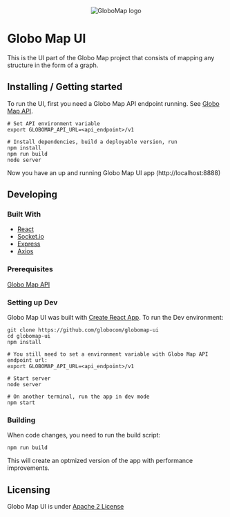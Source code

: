 <p align="center">
  <img src="https://github.com/globocom/globomap-ui/blob/master/public/images/logo.png?raw=true" alt="GloboMap logo" />
</p>

# Globo Map UI

This is the UI part of the Globo Map project that consists of mapping any structure in the form of a graph.

## Installing / Getting started

To run the UI, first you need a Globo Map API endpoint running. See [Globo Map API](https://github.com/globocom/globomap-api).

```shell
# Set API environment variable
export GLOBOMAP_API_URL=<api_endpoint>/v1

# Install dependencies, build a deployable version, run
npm install
npm run build
node server
```

Now you have an up and running Globo Map UI app (http://localhost:8888)

## Developing

### Built With
- [React](https://github.com/facebook/react)
- [Socket.io](https://github.com/socketio/socket.io)
- [Express](https://github.com/expressjs/express)
- [Axios](https://github.com/axios/axios)

### Prerequisites
[Globo Map API](https://github.com/globocom/globomap-api)

### Setting up Dev

Globo Map UI was built with [Create React App](https://github.com/facebookincubator/create-react-app). 
To run the Dev environment:

```shell
git clone https://github.com/globocom/globomap-ui
cd globomap-ui
npm install

# You still need to set a environment variable with Globo Map API endpoint url:
export GLOBOMAP_API_URL=<api_endpoint>/v1

# Start server
node server

# On another terminal, run the app in dev mode
npm start
```

### Building

When code changes, you need to run the build script:
```shell
npm run build
```

This will create an optmized version of the app with performance improvements.

## Licensing

Globo Map UI is under [Apache 2 License](./LICENSE)
